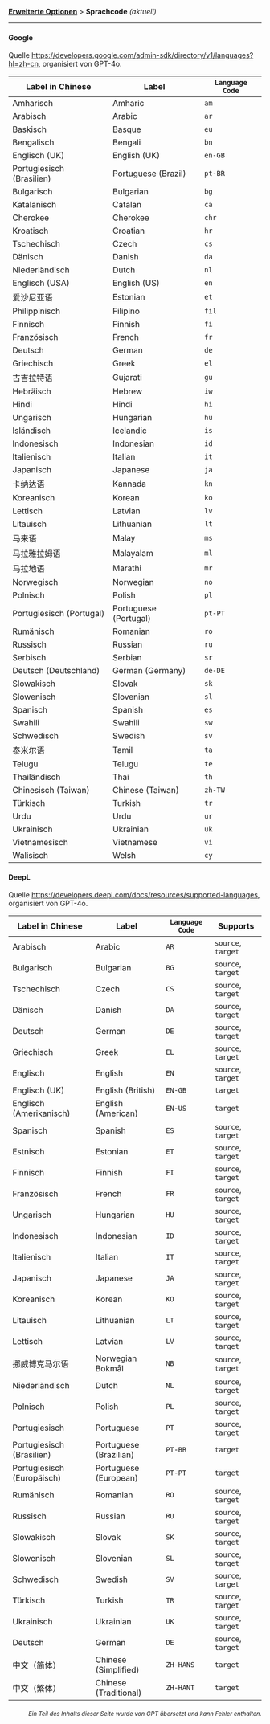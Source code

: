 [**Erweiterte Optionen**](./introduction.md) > **Sprachcode** _(aktuell)_

---

#### Google

Quelle <https://developers.google.com/admin-sdk/directory/v1/languages?hl=zh-cn>, organisiert von GPT-4o.

| Label in Chinese | Label | `Language Code` |
| --- | --- | --- |
| Amharisch | Amharic | `am` |
| Arabisch | Arabic | `ar` |
| Baskisch | Basque | `eu` |
| Bengalisch | Bengali | `bn` |
| Englisch (UK) | English (UK) | `en-GB` |
| Portugiesisch (Brasilien) | Portuguese (Brazil) | `pt-BR` |
| Bulgarisch | Bulgarian | `bg` |
| Katalanisch | Catalan | `ca` |
| Cherokee | Cherokee | `chr` |
| Kroatisch | Croatian | `hr` |
| Tschechisch | Czech | `cs` |
| Dänisch | Danish | `da` |
| Niederländisch | Dutch | `nl` |
| Englisch (USA) | English (US) | `en` |
| 爱沙尼亚语 | Estonian | `et` |
| Philippinisch | Filipino | `fil` |
| Finnisch | Finnish | `fi` |
| Französisch | French | `fr` |
| Deutsch | German | `de` |
| Griechisch | Greek | `el` |
| 古吉拉特语 | Gujarati | `gu` |
| Hebräisch | Hebrew | `iw` |
| Hindi | Hindi | `hi` |
| Ungarisch | Hungarian | `hu` |
| Isländisch | Icelandic | `is` |
| Indonesisch | Indonesian | `id` |
| Italienisch | Italian | `it` |
| Japanisch | Japanese | `ja` |
| 卡纳达语 | Kannada | `kn` |
| Koreanisch | Korean | `ko` |
| Lettisch | Latvian | `lv` |
| Litauisch | Lithuanian | `lt` |
| 马来语 | Malay | `ms` |
| 马拉雅拉姆语 | Malayalam | `ml` |
| 马拉地语 | Marathi | `mr` |
| Norwegisch | Norwegian | `no` |
| Polnisch | Polish | `pl` |
| Portugiesisch (Portugal) | Portuguese (Portugal) | `pt-PT` |
| Rumänisch | Romanian | `ro` |
| Russisch | Russian | `ru` |
| Serbisch | Serbian | `sr` |
| Deutsch (Deutschland) | German (Germany) | `de-DE` |
| Slowakisch | Slovak | `sk` |
| Slowenisch | Slovenian | `sl` |
| Spanisch | Spanish | `es` |
| Swahili | Swahili | `sw` |
| Schwedisch | Swedish | `sv` |
| 泰米尔语 | Tamil | `ta` |
| Telugu | Telugu | `te` |
| Thailändisch | Thai | `th` |
| Chinesisch (Taiwan) | Chinese (Taiwan) | `zh-TW` |
| Türkisch | Turkish | `tr` |
| Urdu | Urdu | `ur` |
| Ukrainisch | Ukrainian | `uk` |
| Vietnamesisch | Vietnamese | `vi` |
| Walisisch | Welsh | `cy` |


#### DeepL
Quelle <https://developers.deepl.com/docs/resources/supported-languages>, organisiert von GPT-4o.

| Label in Chinese | Label | `Language Code`| Supports |
| --- | --- | --- | --- |
| Arabisch | Arabic | `AR` | `source`, `target` |
| Bulgarisch | Bulgarian | `BG` | `source`, `target` |
| Tschechisch | Czech | `CS` | `source`, `target` |
| Dänisch | Danish | `DA` | `source`, `target` |
| Deutsch | German | `DE` | `source`, `target` |
| Griechisch | Greek | `EL` | `source`, `target` |
| Englisch | English | `EN` | `source`, `target` |
| Englisch (UK) | English (British) | `EN-GB` | `target` |
| Englisch (Amerikanisch) | English (American) | `EN-US` | `target` |
| Spanisch | Spanish | `ES` | `source`, `target` |
| Estnisch | Estonian | `ET` | `source`, `target` |
| Finnisch | Finnish | `FI` | `source`, `target` |
| Französisch | French | `FR` | `source`, `target` |
| Ungarisch | Hungarian | `HU` | `source`, `target` |
| Indonesisch | Indonesian | `ID` | `source`, `target` |
| Italienisch | Italian | `IT` | `source`, `target` |
| Japanisch | Japanese | `JA` | `source`, `target` |
| Koreanisch | Korean | `KO` | `source`, `target` |
| Litauisch | Lithuanian | `LT` | `source`, `target` |
| Lettisch | Latvian | `LV` | `source`, `target` |
| 挪威博克马尔语 | Norwegian Bokmål | `NB` | `source`, `target` |
| Niederländisch | Dutch | `NL` | `source`, `target` |
| Polnisch | Polish | `PL` | `source`, `target` |
| Portugiesisch | Portuguese | `PT` | `source`, `target` |
| Portugiesisch (Brasilien) | Portuguese (Brazilian) | `PT-BR` | `target` |
| Portugiesisch (Europäisch) | Portuguese (European) | `PT-PT` | `target` |
| Rumänisch | Romanian | `RO` | `source`, `target` |
| Russisch | Russian | `RU` | `source`, `target` |
| Slowakisch | Slovak | `SK` | `source`, `target` |
| Slowenisch | Slovenian | `SL` | `source`, `target` |
| Schwedisch | Swedish | `SV` | `source`, `target` |
| Türkisch | Turkish | `TR` | `source`, `target` |
| Ukrainisch | Ukrainian | `UK` | `source`, `target` |
| Deutsch | German | `DE` | `source`, `target` |
| 中文（简体） | Chinese (Simplified) | `ZH-HANS` | `target` |
| 中文（繁体） | Chinese (Traditional) | `ZH-HANT` | `target` |

<div align="right"> 
<h6><small>Ein Teil des Inhalts dieser Seite wurde von GPT übersetzt und kann Fehler enthalten.</small></h6>